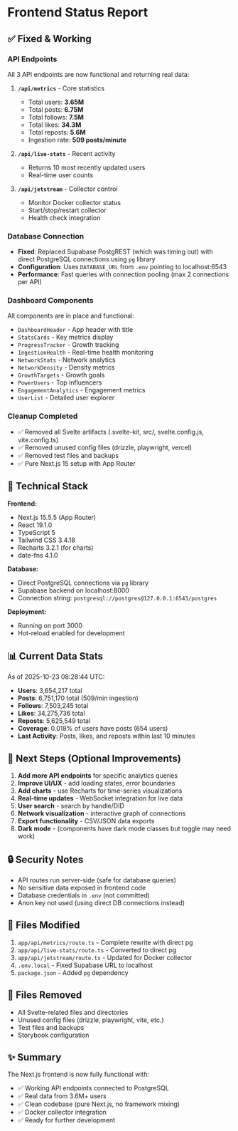 # Frontend Status Report

## ✅ Fixed & Working

### API Endpoints
All 3 API endpoints are now functional and returning real data:

1. **`/api/metrics`** - Core statistics
   - Total users: **3.65M**
   - Total posts: **6.75M** 
   - Total follows: **7.5M**
   - Total likes: **34.3M**
   - Total reposts: **5.6M**
   - Ingestion rate: **509 posts/minute**

2. **`/api/live-stats`** - Recent activity
   - Returns 10 most recently updated users
   - Real-time user counts

3. **`/api/jetstream`** - Collector control
   - Monitor Docker collector status
   - Start/stop/restart collector
   - Health check integration

### Database Connection
- **Fixed**: Replaced Supabase PostgREST (which was timing out) with direct PostgreSQL connections using `pg` library
- **Configuration**: Uses `DATABASE_URL` from `.env` pointing to localhost:6543
- **Performance**: Fast queries with connection pooling (max 2 connections per API)

### Dashboard Components
All components are in place and functional:
- `DashboardHeader` - App header with title
- `StatsCards` - Key metrics display
- `ProgressTracker` - Growth tracking
- `IngestionHealth` - Real-time health monitoring
- `NetworkStats` - Network analytics
- `NetworkDensity` - Density metrics
- `GrowthTargets` - Growth goals
- `PowerUsers` - Top influencers
- `EngagementAnalytics` - Engagement metrics
- `UserList` - Detailed user explorer

### Cleanup Completed
- ✅ Removed all Svelte artifacts (.svelte-kit, src/, svelte.config.js, vite.config.ts)
- ✅ Removed unused config files (drizzle, playwright, vercel)
- ✅ Removed test files and backups
- ✅ Pure Next.js 15 setup with App Router

## 🔧 Technical Stack

**Frontend:**
- Next.js 15.5.5 (App Router)
- React 19.1.0
- TypeScript 5
- Tailwind CSS 3.4.18
- Recharts 3.2.1 (for charts)
- date-fns 4.1.0

**Database:**
- Direct PostgreSQL connections via `pg` library
- Supabase backend on localhost:8000
- Connection string: `postgresql://postgres@127.0.0.1:6543/postgres`

**Deployment:**
- Running on port 3000
- Hot-reload enabled for development

## 📊 Current Data Stats

As of 2025-10-23 08:28:44 UTC:
- **Users**: 3,654,217 total
- **Posts**: 6,751,170 total (509/min ingestion)
- **Follows**: 7,503,245 total
- **Likes**: 34,275,736 total  
- **Reposts**: 5,625,549 total
- **Coverage**: 0.018% of users have posts (654 users)
- **Last Activity**: Posts, likes, and reposts within last 10 minutes

## 🚀 Next Steps (Optional Improvements)

1. **Add more API endpoints** for specific analytics queries
2. **Improve UI/UX** - add loading states, error boundaries
3. **Add charts** - use Recharts for time-series visualizations
4. **Real-time updates** - WebSocket integration for live data
5. **User search** - search by handle/DID
6. **Network visualization** - interactive graph of connections
7. **Export functionality** - CSV/JSON data exports
8. **Dark mode** - (components have dark mode classes but toggle may need work)

## 🔒 Security Notes

- API routes run server-side (safe for database queries)
- No sensitive data exposed in frontend code
- Database credentials in `.env` (not committed)
- Anon key not used (using direct DB connections instead)

## 📝 Files Modified

1. `app/api/metrics/route.ts` - Complete rewrite with direct pg
2. `app/api/live-stats/route.ts` - Converted to direct pg
3. `app/api/jetstream/route.ts` - Updated for Docker collector
4. `.env.local` - Fixed Supabase URL to localhost
5. `package.json` - Added `pg` dependency

## 🧹 Files Removed

- All Svelte-related files and directories
- Unused config files (drizzle, playwright, vite, etc.)
- Test files and backups
- Storybook configuration

## ✨ Summary

The Next.js frontend is now fully functional with:
- ✅ Working API endpoints connected to PostgreSQL
- ✅ Real data from 3.6M+ users
- ✅ Clean codebase (pure Next.js, no framework mixing)
- ✅ Docker collector integration
- ✅ Ready for further development
